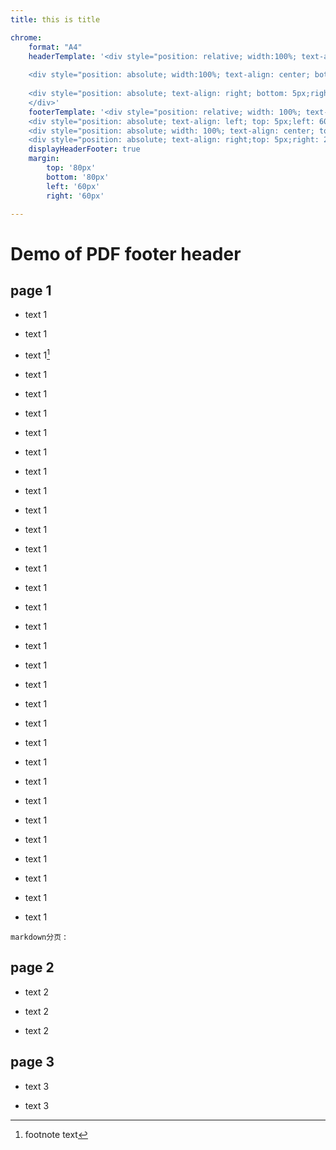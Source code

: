 ```yaml
---
title: this is title 

chrome:
    format: "A4"
    headerTemplate: '<div style="position: relative; width:100%; text-align:center; border-bottom: 1pt solid #eeeeee; margin: 30px 0px 10px; font-size: 10pt"></span>
    
    <div style="position: absolute; width:100%; text-align: center; bottom: 5px;"><span class=title></div>
    
    <div style="position: absolute; text-align: right; bottom: 5px;right: 20px;">version: 1.0</div>
    </div>'
    footerTemplate: '<div style="position: relative; width: 100%; text-align: left; border-top: 1pt solid #eeeeee; margin:  10px 0px 30px; font-size: 8pt;">
    <div style="position: absolute; text-align: left; top: 5px;left: 60px;">YYYY-MM-DD</div>
    <div style="position: absolute; width: 100%; text-align: center; top: 5px;">&copy;2022 ABCD</div>
    <div style="position: absolute; text-align: right;top: 5px;right: 20px;"> <span class=pageNumber></span> of <span class=totalPages></span></div></div>'
    displayHeaderFooter: true
    margin:
        top: '80px'
        bottom: '80px'
        left: '60px'
        right: '60px'

---
```


# Demo of PDF footer header


## page 1

- text 1 

- text 1 

- text 1[^1]
- text 1 
- text 1 
- text 1 
- text 1 
- text 1 
- text 1 
- text 1 
- text 1 
- text 1 
- text 1 
- text 1 
- text 1 
- text 1 
- text 1 
- text 1 
- text 1 
- text 1 
- text 1 
- text 1 
- text 1 
- text 1 
- text 1 
- text 1 
- text 1 
- text 1 
- text 1 
- text 1 
- text 1 
- text 1 

[^1]: footnote text

`markdown分页` :

<div STYLE="page-break-after: always;"></div>

## page 2

- text 2

- text 2

- text 2


<div STYLE="page-break-after: always;"></div>

## page 3

- text 3

- text 3

